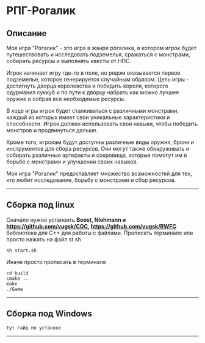 # РПГ-Рогалик

## Описание

Моя игра "Рогалик" - это игра в жанре рогалика, в котором игрок будет путешествовать и исследовать подземелья, сражаться с монстрами, собирать ресурсы и выполнять квесты от НПС.

Игрок начинает игру где-то в поле, но рядом оказывается первое подземелье, которое генерируется случайным образом. Цель игры - достигнуть дворца королевства и победить короля, которого одурманил суккуб и по пути к дворцу набрать как можно лучшее оружие и собрав все необходимые ресурсы.

В ходе игры игрок будет сталкиваться с различными монстрами, каждый из которых имеет свои уникальные характеристики и способности. Игрок должен использовать свои навыки, чтобы победить монстров и продвинуться дальше.

Кроме того, игрокам будут доступны различные виды оружия, брони и инструментов для сбора ресурсов. Они могут также обнаруживать и собирать различные артефакты и сокровища, которые помогут им в борьбе с монстрами и улучшении своих навыков.

Моя игра "Рогалик" предоставляет множество возможностей для тех, кто любит исследование, борьбу с монстрами и сбор ресурсов.

---

## Сборка под linux

Сначало нужно устаноить **Boost, Nlohmann и <https://github.com/vugsk/COC>, <https://github.com/vugsk/RWFC>** библиотека для С++ для работы с файлами.
Прописать  терминале или просто нажать на файл st.sh

    sh start.sh

Иначе просто прописать в терминале

    cd build
    cmake ..
    make
    ./Game

---

## Сборка под Windows

    Тут гайд по устаноке

---
